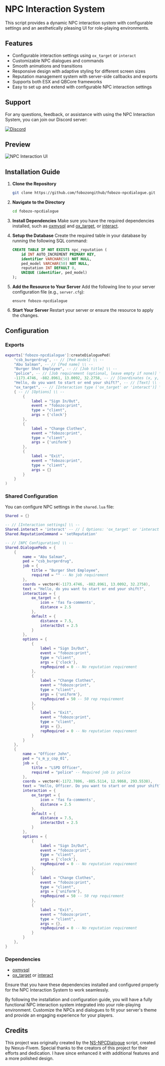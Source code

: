 
# NPC Interaction System

This script provides a dynamic NPC interaction system with configurable settings and an aesthetically pleasing UI for role-playing environments.

## Features
- Configurable interaction settings using `ox_target` or `interact`
- Customizable NPC dialogues and commands
- Smooth animations and transitions
- Responsive design with adaptive styling for different screen sizes
- Reputation management system with server-side callbacks and exports
- Supports both ESX and QBCore frameworks
- Easy to set up and extend with configurable NPC interaction settings

## Support

For any questions, feedback, or assistance with using the NPC Interaction System, you can join our Discord server:

[![Discord](https://img.shields.io/discord/1131142366204530769?color=7289da&label=Discord&logo=discord&logoColor=white)](https://discord.gg/9wsVqqgCVz)

## Preview
![NPC Interaction UI](https://media.discordapp.net/attachments/1239968782890434684/1240263972389785620/image.png?ex=6645ed56&is=66449bd6&hm=a6651fd47552bd14899c9640f743b16e5602fc45157785f84fcaebd670182af7&=&format=webp&quality=lossless&width=1387&height=662)

## Installation Guide

1. **Clone the Repository**
    ```sh
    git clone https://github.com/fobozongithub/fobozo-npcdialogue.git
    ```

2. **Navigate to the Directory**
    ```sh
    cd fobozo-npcdialogue
    ```

3. **Install Dependencies**
    Make sure you have the required dependencies installed, such as [oxmysql](https://github.com/overextended/oxmysql) and [ox_target](https://github.com/overextended/ox_target), or [interact](https://github.com/darktrovx/interact).

4. **Setup the Database**
    Create the required table in your database by running the following SQL command:
    ```sql
    CREATE TABLE IF NOT EXISTS npc_reputation (
        id INT AUTO_INCREMENT PRIMARY KEY,
        identifier VARCHAR(50) NOT NULL,
        ped_model VARCHAR(50) NOT NULL,
        reputation INT DEFAULT 0,
        UNIQUE (identifier, ped_model)
    );
    ```

5. **Add the Resource to Your Server**
    Add the following line to your server configuration file (e.g., `server.cfg`):
    ```plaintext
    ensure fobozo-npcdialogue
    ```

6. **Start Your Server**
    Restart your server or ensure the resource to apply the changes.


## Configuration

### Exports

```lua
exports['fobozo-npcdialogue']:createDialoguePed(
    "csb_burgerdrug", -- // [Ped model] \\ --
    "Abu Salman", -- // [Ped name] \\ --
    "Burger Shot Employee", -- // [Job title] \\ --
    "police", -- // [Job requirement (optional, leave empty if none)] \\ --
    -1173.4746, -882.8961, 13.0092, 32.2758, -- // [Coordinates (x, y, z, w)] \\ --
    "Hello, do you want to start or end your shift?", -- // [Text] \\ --
    "ox_target", -- // [Interaction type ('ox_target' or 'interact')] \\ --
    { -- // [Options] \\ --
        {
            label = "Sign In/Out",
            event = "fobozo:print", 
            type = "client", 
            args = {'clock'} 
        },
        {
            label = "Change Clothes",
            event = "fobozo:print", 
            type = "client", 
            args = {'uniform'} 
        },
        {
            label = "Exit",
            event = "fobozo:print", 
            type = "client", 
            args = {} 
        }
    }
)
```

### Shared Configuration
You can configure NPC settings in the `shared.lua` file:

```lua
Shared = {}

-- // [Interaction settings] \\ --
Shared.interact = 'interact' -- // [ Options: 'ox_target' or 'interact' ]
Shared.ReputationCommand = 'setReputation'

-- // [NPC Configuration] \\ --
Shared.DialoguePeds = {
    {
        name = "Abu Salman",
        ped = "csb_burgerdrug",
        job = {
            title = "Burger Shot Employee",
            required = "" -- No job requirement
        },
        coords = vector4(-1173.4746, -882.8961, 13.0092, 32.2758),
        text = "Hello, do you want to start or end your shift?",
        interaction = {
            ox_target = {
                icon = 'fas fa-comments',
                distance = 2.5
            },
            default = {
                distance = 7.5,
                interactDst = 2.5
            }
        },
        options = {
            {
                label = "Sign In/Out",
                event = "fobozo:print", 
                type = "client", 
                args = {'clock'},
                repRequired = 0 -- No reputation requirement
            },
            {
                label = "Change Clothes",
                event = "fobozo:print", 
                type = "client", 
                args = {'uniform'},
                repRequired = 50 -- 50 rep requirement
            },
            {
                label = "Exit",
                event = "fobozo:print", 
                type = "client", 
                args = {},
                repRequired = 0 -- No reputation requirement
            }
        }
    },
    {
        name = "Officer John",
        ped = "s_m_y_cop_01",
        job = {
            title = "LSPD Officer",
            required = "police" -- Required job is police
        },
        coords = vector4(-1172.7806, -885.5114, 12.9868, 293.5538),
        text = "Hello, Officer. Do you want to start or end your shift?",
        interaction = {
            ox_target = {
                icon = 'fas fa-comments',
                distance = 2.5
            },
            default = {
                distance = 7.5,
                interactDst = 2.5
            }
        },
        options = {
            {
                label = "Sign In/Out",
                event = "fobozo:print", 
                type = "client", 
                args = {'clock'},
                repRequired = 0 -- No reputation requirement
            },
            {
                label = "Change Clothes",
                event = "fobozo:print", 
                type = "client", 
                args = {'uniform'},
                repRequired = 50 -- 50 rep requirement
            },
            {
                label = "Exit",
                event = "fobozo:print", 
                type = "client", 
                args = {},
                repRequired = 0 -- No reputation requirement
            }
        }
    },
}
```

### Dependencies
- [oxmysql](https://github.com/overextended/oxmysql)
- [ox_target](https://github.com/overextended/ox_target) or [interact](https://github.com/darktrovx/interact)

Ensure that you have these dependencies installed and configured properly for the NPC Interaction System to work seamlessly.

By following the installation and configuration guide, you will have a fully functional NPC interaction system integrated into your role-playing environment. Customize the NPCs and dialogues to fit your server's theme and provide an engaging experience for your players.

## Credits
This project was originally created by the [NS-NPCDialogue](https://github.com/Nexus-Fivem/ns-npcdialogue?tab=MIT-1-ov-file) script, created by Nexus-Fivem. Special thanks to the creators of this project for their efforts and dedication. I have since enhanced it with additional features and a more polished design.
